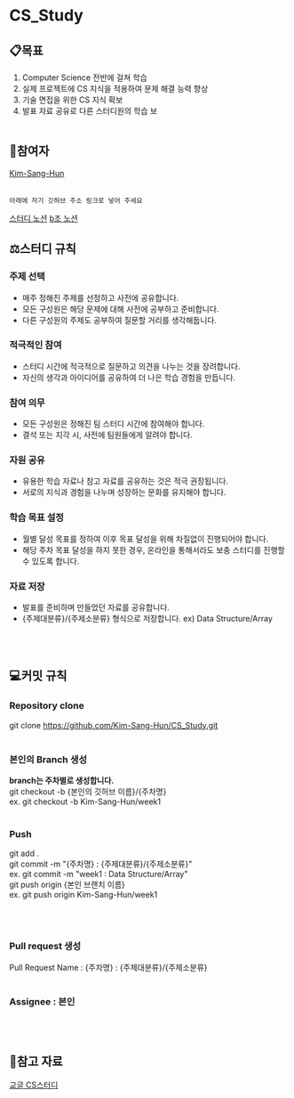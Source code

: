# CS_Study

## 📋목표
1. Computer Science 전반에 걸쳐 학습
2. 실제 프로젝트에 CS 지식을 적용하여 문제 해결 능력 향상
3. 기술 면접을 위한 CS 지식 확보
4. 발표 자료 공유로 다른 스터디원의 학습 보
<br/><br/>
## 👶참여자   
[Kim-Sang-Hun](https://github.com/Kim-Sang-Hun) <br/><br/>
```
아래에 자기 깃허브 주소 링크로 넣어 주세요
```
[스터디 노션](https://reminiscent-play-031.notion.site/14-cf59caf3520e4ed3b570e66cd3e5d05c)
[b조 노션](https://south-license-edf.notion.site/CS-80c64fb3e18742988dc03be53da859a9)

## ⚖️스터디 규칙

### 주제 선택
- 매주 정해진 주제를 선정하고 사전에 공유합니다.
- 모든 구성원은 해당 문제에 대해 사전에 공부하고 준비합니다.
- 다른 구성원의 주제도 공부하여 질문할 거리를 생각해둡니다.
### 적극적인 참여
- 스터디 시간에 적극적으로 질문하고 의견을 나누는 것을 장려합니다.
- 자신의 생각과 아이디어를 공유하여 더 나은 학습 경험을 만듭니다.
### 참여 의무
- 모든 구성원은 정해진 팀 스터디 시간에 참여해야 합니다.
- 결석 또는 지각 시, 사전에 팀원들에게 알려야 합니다.
### 자원 공유
- 유용한 학습 자료나 참고 자료를 공유하는 것은 적극 권장됩니다.
- 서로의 지식과 경험을 나누며 성장하는 문화를 유지해야 합니다.
### 학습 목표 설정
- 월별 달성 목표를 정하여 이후 목표 달성을 위해 차질없이 진행되어야 합니다.
- 해당 주차 목표 달성을 하지 못한 경우, 온라인을 통해서라도 보충 스터디를 진행할 수 있도록 합니다.
### 자료 저장
- 발표를 준비하며 만들었던 자료를 공유합니다.
- {주제대분류}/{주제소분류} 형식으로 저장합니다.
ex) Data Structure/Array

<br/><br/>
## 💻커밋 규칙   

### Repository clone   

git clone https://github.com/Kim-Sang-Hun/CS_Study.git
<br/><br/>
### 본인의 Branch 생성   

**branch는 주차별로 생성합니다.**   
git checkout -b {본인의 깃허브 이름}/{주차명}   
ex. git checkout -b Kim-Sang-Hun/week1
<br/><br/>
### Push   

git add . <br/>
git commit -m "{주차명} : {주제대분류}/{주제소분류}" <br/>
ex. git commit -m "week1 : Data Structure/Array" <br/>
git push origin {본인 브랜치 이름} <br/>
ex. git push origin Kim-Sang-Hun/week1

<br/><br/>
### Pull request 생성   

Pull Request Name : {주차명} : {주제대분류}/{주제소분류}
<br/><br/>
### Assignee : 본인   
<br/><br/>
## 💾참고 자료

[교글 CS스터디](https://github.com/gyoogle/tech-interview-for-developer)

<br/><br/>
